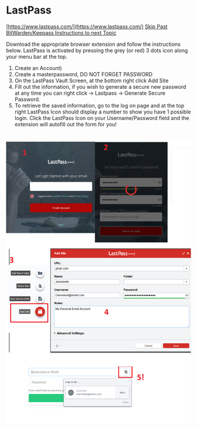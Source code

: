 # LastPass

[https://www.lastpass.com/](https://www.lastpass.com/)                                                                      [Skip Past BitWarden/Keepass Instructions to next Topic](/two-factor-authentication-2fa.md)

Download the appropriate browser extension and follow the instructions below. LastPass is activated by pressing the grey \(or red\) 3 dots icon along your menu bar at the top.

1. Create an Account\)
2. Create a masterpassword, DO NOT FORGET PASSWORD
3. On the LastPass Vault Screen, at the bottom right click Add Site
4. Fill out the information, if you wish to generate a secure new password at any time you can right click -&gt; Lastpass -&gt; Generate Secure Password.
5. To retrieve the saved information, go to the log on page and at the top right LastPass Icon should display a number to show you have 1 possible login. Click the LastPass Icon on your Username/Password field and the extension will autofill out the form for you!

# ![](/assets/lasspass.png)

# 

# 

# 

# 

# 

# 

# 



